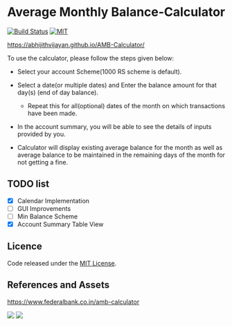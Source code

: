 # Average Monthly Balance-Calculator

[![Build Status](https://travis-ci.org/abhijithvijayan/AMB-Calculator.svg?branch=master)](https://travis-ci.org/abhijithvijayan/AMB-Calculator)
[![MIT](https://img.shields.io/dub/l/vibe-d.svg)](https://github.com/abhijithvijayan/AMB-Calculator/blob/master/LICENSE.md)

https://abhijithvijayan.github.io/AMB-Calculator/

 To use the calculator, please follow the steps given below:

- Select your account Scheme(1000 RS scheme is default). 
<!-- AMB(Average Monthly Balance) required for the scheme will be displayed on screen. -->
- Select a date(or multiple dates) and Enter the balance amount for that day(s) (end of day balance). 
        
    - Repeat this for all(optional) dates of the month on which transactions have been made. 
    <!-- Days having same closing balance should be combinely selected. -->
- In the account summary, you will be able to see the details of inputs provided by you. 

- Calculator will display existing average balance for the month as well as average balance to be maintained in the remaining days of the month for not getting a fine.


## TODO list

- [x] Calendar Implementation 
- [ ] GUI Improvements
- [ ] Min Balance Scheme
- [x] Account Summary Table View

## Licence
Code released under the [MIT License](LICENSE.md).

## References and Assets

https://www.federalbank.co.in/amb-calculator

![](https://i.imgur.com/Dp64g8u.png)
![](https://i.imgur.com/vMT0Rdy.png)